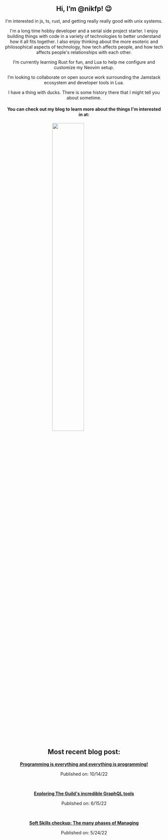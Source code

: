 <h2 align="center">Hi, I’m @nikfp! 😉</h2>
<p align="center">I’m interested in js, ts, rust, and getting really really good with unix systems.</p>

<p align="center">I'm a long time hobby developer and a serial side project starter. I enjoy building things with code in a variety of technologies to better understand how it all fits together. I also enjoy thinking about the more esoteric and philosophical aspects of technology, how tech affects people, and how tech affects people's relationships with each other.</p>   

<p align="center">I’m currently learning Rust for fun, and Lua to help me configure and customize my Neovim setup.</p>

<p align="center">I’m looking to collaborate on open source work surrounding the Jamstack ecosystem and developer tools in Lua. </p>

<p align="center">I have a thing with ducks. There is some history there that I might tell you about sometime.</p> 

<h4 align="center">You can check out my blog to learn more about the things I'm interested in at:</h4>

<p align="center" style="width: 80%;">
<a href="https://blog.nikfp.com">
<img src="https://user-images.githubusercontent.com/46945607/197637655-02e41982-3c60-4ded-9477-2d99ec7d916d.png" width="50%"/>
</a>
</p>

<h2 align="center">Most recent blog post:</h2>
<!-- BLOGPOSTS:START --><div align="center"><p><strong><a href=https://blog.nikfp.com/programming-is-everything-and-everything-is-programming>Programming is everything and everything is programming!</a></strong></p><p>Published on: 10/14/22</p></div><br/><div align="center"><p><strong><a href=https://blog.nikfp.com/exploring-the-guilds-incredible-graphql-tools>Exploring The Guild&#39;s incredible GraphQL tools</a></strong></p><p>Published on: 6/15/22</p></div><br/><div align="center"><p><strong><a href=https://blog.nikfp.com/soft-skills-checkup-the-many-phases-of-managing>Soft Skills checkup: The many phases of Managing</a></strong></p><p>Published on: 5/24/22</p></div><br/><!-- BLOGPOSTS:END -->
